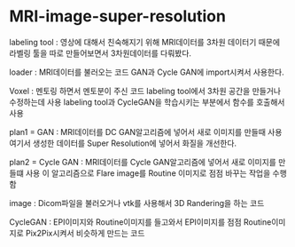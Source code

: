 # MRI-image-super-resolution

labeling tool : 영상에 대해서 친숙해지기 위해 MRI데이터를 3차원 데이터기 때문에 라벨링 툴을 따로 만들어보면서 3차원데이터를 다뤄봤다. 

loader : MRI데이터를 불러오는 코드 GAN과 Cycle GAN에 import시켜서 사용한다.

Voxel : 멘토링 하면서 멘토분이 주신 코드 labeling tool에서 3차원 공간을 만들거나 수정하는데 사용 labeling tool과 CycleGAN을 학습시키는 부분에서 함수를 호출해서 사용

plan1 = GAN : MRI데이터를 DC GAN알고리즘에 넣어서 새로 이미지를 만들때 사용 여기서 생성한 데이터를 Super Resolution에 넣어서 화질을 개선한다.

plan2 = Cycle GAN : MRI데이터를 Cycle GAN알고리즘에 넣어서 새로 이미지를 만들떄 사용 이 알고리즘으로 Flare image를 Routine 이미지로 점점 바꾸는 작업을 수행함

image : Dicom파일을 불러오거나 vtk를 사용해서 3D Randering을 하는 코드

CycleGAN : EPI이미지와 Routine이미지를 들고와서 EPI이미지를 점점 Routine이미지로 Pix2Pix시켜서 비슷하게 만드는 코드
